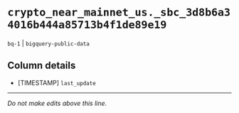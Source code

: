# `crypto_near_mainnet_us._sbc_3d8b6a34016b444a85713b4f1de89e19`
`bq-1` | `bigquery-public-data`

## Column details
* [TIMESTAMP] `last_update`

-------------------------------------------------------------------------------
*Do not make edits above this line.*
